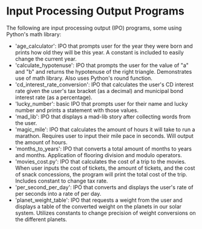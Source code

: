 # Input Processing Output Programs

The following are input processing output (IPO) programs, some using Python's math library:
- 'age_calculator': IPO that prompts user for the year they were born and prints how old they will be this year. A constant is included to easily change the current year.
- 'calculate_hypotenuse': IPO that prompts the user for the value of "a" and "b" and returns the hypotenuse of the right triangle. Demonstrates use of math library. Also uses Python's round function.
- 'cd_interest_rate_conversion': IPO that calculates the user's CD interest rate given the user's tax bracket (as a decimal) and municipal bond interest rate (as a percentage).
- 'lucky_number': basic IPO that prompts user for their name and lucky number and prints a statement with those values.
- 'mad_lib': IPO that displays a mad-lib story after collecting words from the user.
- 'magic_mile': IPO that calculates the amount of hours it will take to run a marathon. Requires user to input their mile pace in seconds. Will output the amount of hours.
- 'months_to_years': IPO that converts a total amount of months to years and months. Application of flooring division and modulo operators.
- 'movies_cost.py': IPO that calculates the cost of a trip to the movies. When user inputs the cost of tickets, the amount of tickets, and the cost of snack concessions, the program will print the total cost of the trip. Includes constant to change tax rate.
- 'per_second_per_day': IPO that converts and displays the user's rate of per seconds into a rate of per day.
- 'planet_weight_table': IPO that requests a weight from the user and displays a table of the converted weight on the planets in our solar system. Utilizes constants to change precision of weight conversions on the different planets.
